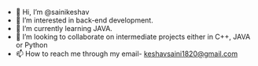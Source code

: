 - 👋 Hi, I’m @sainikeshav
- 👀 I’m interested in back-end development.
- 🌱 I’m currently learning JAVA.
- 💞️ I’m looking to collaborate on intermediate projects either in C++, JAVA or Python
- 📫 How to reach me through my email- keshavsaini1820@gmail.com

<!---
sainikeshav/sainikeshav is a ✨ special ✨ repository because its `README.md` (this file) appears on your GitHub profile.
You can click the Preview link to take a look at your changes.
--->
